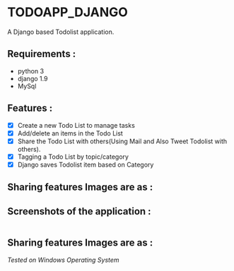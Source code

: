 # TODOAPP_DJANGO
A Django based Todolist application.

## Requirements :
- python 3
- django 1.9
- MySql

## Features :
- [x] Create a new Todo List to manage tasks
- [x] Add/delete an items in the Todo List
- [x] Share the Todo List with others(Using Mail and Also Tweet Todolist with others).
- [x] Tagging a Todo List by topic/category
- [x] Django saves Todolist item based on Category

## Sharing features Images are as : 

## Screenshots of the application : 
<img src="?raw=true" alt="">

## Sharing features Images are as :
*Tested on Windows Operating System*
